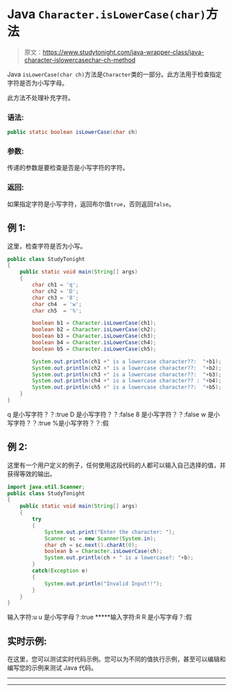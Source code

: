 # Java `Character.isLowerCase(char)`方法

> 原文：<https://www.studytonight.com/java-wrapper-class/java-character-islowercasechar-ch-method>

Java `isLowerCase(char ch)`方法是`Character`类的一部分。此方法用于检查指定字符是否为小写字母。

此方法不处理补充字符。

### 语法:

```java
public static boolean isLowerCase(char ch) 
```

### 参数:

传递的参数是要检查是否是小写字符的字符。

### 返回:

如果指定字符是小写字符，返回布尔值`true`，否则返回`false`。

## 例 1:

这里，检查字符是否为小写。

```java
public class StudyTonight
{  
	public static void main(String[] args)
	{  
		char ch1 = 'q';  
		char ch2 = 'D';  
		char ch3 = '8';  
		char ch4  = 'w';   
		char ch5  = '%';  

		boolean b1 = Character.isLowerCase(ch1);  
		boolean b2 = Character.isLowerCase(ch2);  
		boolean b3 = Character.isLowerCase(ch3);  
		boolean b4 = Character.isLowerCase(ch4);  
		boolean b5 = Character.isLowerCase(ch5);  

		System.out.println(ch1 +" is a lowercase character??:  "+b1);  
		System.out.println(ch2 +" is a lowercase character??:  "+b2);  
		System.out.println(ch3 +" is a lowercase character??:  "+b3);  
		System.out.println(ch4 +" is a lowercase character?? : "+b4);  
		System.out.println(ch5 +" is a lowercase character??:  "+b5);  
	}  
} 
```

q 是小写字符？？:true
D 是小写字符？？:false
8 是小写字符？？:false
w 是小写字符？？:true
%是小写字符？？:假

## 例 2:

这里有一个用户定义的例子，任何使用这段代码的人都可以输入自己选择的值，并获得等效的输出。

```java
import java.util.Scanner; 
public class StudyTonight
{  
	public static void main(String[] args)
	{  
		try
		{
			System.out.print("Enter the character: ");  
			Scanner sc = new Scanner(System.in);         
			char ch = sc.next().charAt(0);  
			boolean b = Character.isLowerCase(ch);
			System.out.println(ch + " is a lowercase?: "+b);
		}
		catch(Exception e)
		{
			System.out.println("Invalid Input!!");
		}
	}  
} 
```

输入字符:u
u 是小写字母？:true
*****输入字符:R
R 是小写字母？:假

## 实时示例:

在这里，您可以测试实时代码示例。您可以为不同的值执行示例，甚至可以编辑和编写您的示例来测试 Java 代码。

* * *

* * *